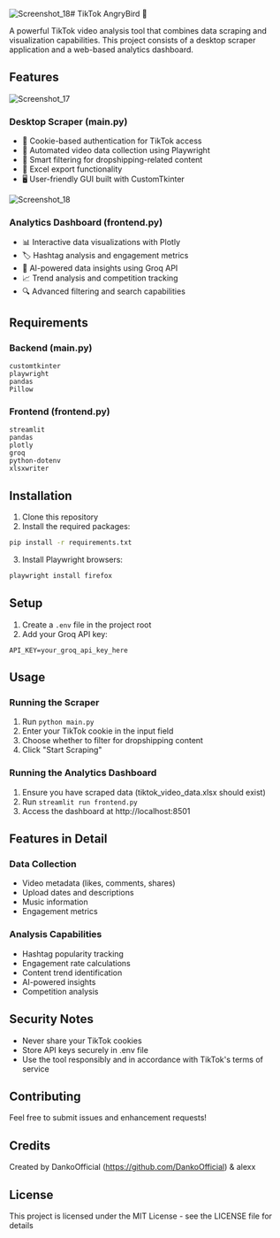 ![Screenshot_18](https://github.com/user-attachments/assets/42e7229e-035e-4b73-8dbc-de44c14e0a2c)# TikTok AngryBird 🦅

A powerful TikTok video analysis tool that combines data scraping and visualization capabilities. This project consists of a desktop scraper application and a web-based analytics dashboard.

## Features
![Screenshot_17](https://github.com/user-attachments/assets/30f8204a-ea95-4668-bc9c-36b436b8ba82)

### Desktop Scraper (main.py)
- 🔐 Cookie-based authentication for TikTok access
- 🤖 Automated video data collection using Playwright
- 🎯 Smart filtering for dropshipping-related content
- 💾 Excel export functionality
- 🖥️ User-friendly GUI built with CustomTkinter
  
![Screenshot_18](https://github.com/user-attachments/assets/7caa5d44-7bd2-48ac-85f3-d24729634a6a)

### Analytics Dashboard (frontend.py)
- 📊 Interactive data visualizations with Plotly
- 🏷️ Hashtag analysis and engagement metrics
- 🤖 AI-powered data insights using Groq API
- 📈 Trend analysis and competition tracking
- 🔍 Advanced filtering and search capabilities

## Requirements

### Backend (main.py)
```
customtkinter
playwright
pandas
Pillow
```

### Frontend (frontend.py)
```
streamlit
pandas
plotly
groq
python-dotenv
xlsxwriter
```

## Installation

1. Clone this repository
2. Install the required packages:
```bash
pip install -r requirements.txt
```
3. Install Playwright browsers:
```bash
playwright install firefox
```

## Setup

1. Create a `.env` file in the project root
2. Add your Groq API key:
```
API_KEY=your_groq_api_key_here
```

## Usage

### Running the Scraper
1. Run `python main.py`
2. Enter your TikTok cookie in the input field
3. Choose whether to filter for dropshipping content
4. Click "Start Scraping"

### Running the Analytics Dashboard
1. Ensure you have scraped data (tiktok_video_data.xlsx should exist)
2. Run `streamlit run frontend.py`
3. Access the dashboard at http://localhost:8501

## Features in Detail

### Data Collection
- Video metadata (likes, comments, shares)
- Upload dates and descriptions
- Music information
- Engagement metrics

### Analysis Capabilities
- Hashtag popularity tracking
- Engagement rate calculations
- Content trend identification
- AI-powered insights
- Competition analysis

## Security Notes
- Never share your TikTok cookies
- Store API keys securely in .env file
- Use the tool responsibly and in accordance with TikTok's terms of service

## Contributing
Feel free to submit issues and enhancement requests!

## Credits
Created by DankoOfficial (https://github.com/DankoOfficial) & alexx

## License
This project is licensed under the MIT License - see the LICENSE file for details
